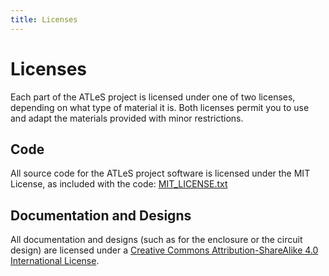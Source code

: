 ```yaml
---
title: Licenses
---
```


# Licenses

Each part of the ATLeS project is licensed under one of two licenses, depending on what type of material it is.
Both licenses permit you to use and adapt the materials provided with minor restrictions.

## Code

All source code for the ATLeS project software is licensed under the MIT License, as included with the code: [MIT_LICENSE.txt](https://www.github.com/liffiton/ATLeS/blob/master/MIT_LICENSE.txt)

## Documentation and Designs

All documentation and designs (such as for the enclosure or the circuit design) are licensed under a <a rel="license" href="http://creativecommons.org/licenses/by-sa/4.0/">Creative Commons Attribution-ShareAlike 4.0 International License</a>.
